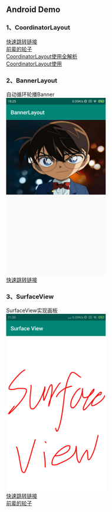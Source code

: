## Android Demo

### 1、CoordinatorLayout
[快速跳转链接](https://github.com/tuchuantao/AndroidDemo/tree/master/app/src/main/java/com/kevin/demo/module/coordinatorlayout) <br/>
[前辈的轮子](https://github.com/saulmm/CoordinatorExamples) <br/>
[CoordinatorLayout使用全解析](https://blog.csdn.net/u012124438/article/details/56701641)<br/>
[CoordinatorLayout使用](https://blog.csdn.net/xyz_lmn/article/details/48055919)<br/>

### 2、BannerLayout
自动循环轮播Banner<br/>
<img src="./img/BannerLayout.png" width=270 height=480><br/>
[快速跳转链接](https://github.com/tuchuantao/AndroidDemo/tree/master/app/src/main/java/com/kevin/demo/module/banner) <br/>

### 3、SurfaceView
SurfaceView实现画板<br/>
<img src="./img/SurfaceView.png" width=270 height=480><br/>
[快速跳转链接](https://github.com/tuchuantao/AndroidDemo/tree/master/app/src/main/java/com/kevin/demo/module/surfaceview) <br/>
[前辈的轮子](https://www.jianshu.com/p/afe23814b207)<br/>